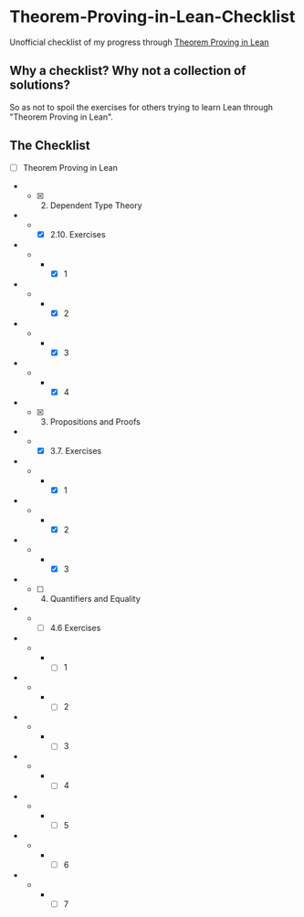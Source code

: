 # Theorem-Proving-in-Lean-Checklist

Unofficial checklist of my progress through [Theorem Proving in Lean](https://leanprover.github.io/theorem_proving_in_lean/)

## Why a checklist? Why not a collection of solutions?

So as not to spoil the exercises for others trying to learn Lean through "Theorem Proving in Lean".

## The Checklist

- [ ] Theorem Proving in Lean
- - [x] 2. Dependent Type Theory
- - - [x] 2.10. Exercises
- - - - [x] 1
- - - - [x] 2
- - - - [x] 3
- - - - [x] 4
- - [x] 3. Propositions and Proofs
- - - [x] 3.7. Exercises
- - - - [x] 1
- - - - [x] 2
- - - - [x] 3
- - [ ] 4. Quantifiers and Equality
- - - [ ] 4.6 Exercises
- - - - [ ] 1
- - - - [ ] 2
- - - - [ ] 3
- - - - [ ] 4
- - - - [ ] 5
- - - - [ ] 6
- - - - [ ] 7